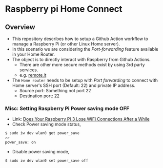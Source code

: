 # Raspberry pi Home Connect

## Overview
- This repository describes how to setup a Github Action workflow to manage a Raspberry Pi (or other Linux Home server).
- In this scenario we are considering the _Port-forwarding_ feature available in your Home Router.
- The object is to directly interact with Raspberry from Github Actions.
    - There are other more secure methods exist by using 3rd party services.
    - e.g. [remote.it](https://remote.it/)
- The `Home router` needs to be setup with _Port forwarding_ to connect with Home server's SSH port (Default: 22) and private IP address.
    - Source port: Something not port 22
    - Destination port: 22

### Misc: Setting Raspberry Pi Power saving mode OFF
- Link: [Does Your Raspberry Pi 3 Lose WiFi Connections After a While](http://qdosmsq.dunbar-it.co.uk/blog/2016/03/does-your-raspberry-pi-3-lose-wifi-connections-after-a-while/)
- Check Power saving mode status,
```bash
$ sudo iw dev wlan0 get power_save
>>
power_save: on
```
- Disable power saving mode,
```bash
$ sudo iw dev wlan0 set power_save off
```
